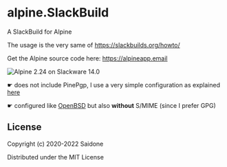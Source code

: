 # alpine.SlackBuild
A SlackBuild for Alpine

The usage is the very same of https://slackbuilds.org/howto/

Get the Alpine source code here: https://alpineapp.email

![Alpine 2.24 on Slackware 14.0](https://i.postimg.cc/LsHW6MJZ/Alpine-2-25.png "Alpine 2.25 on Slackware 14.0")

☛ does not include PinePgp, I use a very simple configuration as explained [here](http://moser-isi.ethz.ch/gpg.html#howtosetuppineforuseiwthgpg)

☛ configured like [OpenBSD](http://cvsweb.openbsd.org/cgi-bin/cvsweb/ports/mail/alpine/Makefile?rev=HEAD&content-type=text/x-cvsweb-markup) but also **without** S/MIME (since I prefer GPG)

## License
Copyright (c) 2020-2022 Saidone

Distributed under the MIT License
